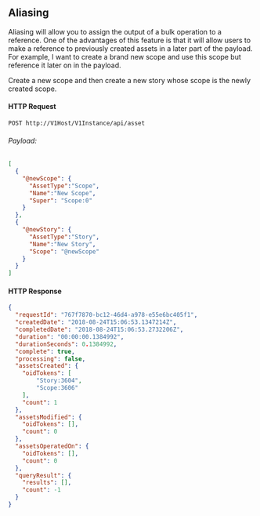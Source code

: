 ## Aliasing

Aliasing will allow you to assign the output of a bulk operation to a reference. One of the advantages of this feature is that it will allow users to make a reference to previously created assets in a later part of the payload. For example,  I want to create a brand new scope and use this scope but reference it later on in the payload.

Create a new scope and then create a new story whose scope is the newly created scope.

#### HTTP Request

`POST http://V1Host/V1Instance/api/asset`

###### Payload:
```json
[
  {
    "@newScope": {
      "AssetType":"Scope",
      "Name":"New Scope",
      "Super": "Scope:0"
    }
  },
  {
    "@newStory": {
      "AssetType":"Story",
      "Name":"New Story",
      "Scope": "@newScope"
    }
  }
]
```

#### HTTP Response

```json
{
  "requestId": "767f7870-bc12-46d4-a978-e55e6bc405f1",
  "createdDate": "2018-08-24T15:06:53.1347214Z",
  "completedDate": "2018-08-24T15:06:53.2732206Z",
  "duration": "00:00:00.1384992",
  "durationSeconds": 0.1384992,
  "complete": true,
  "processing": false,
  "assetsCreated": {
    "oidTokens": [
        "Story:3604",
        "Scope:3606"
    ],
    "count": 1
  },
  "assetsModified": {
    "oidTokens": [],
    "count": 0
  },
  "assetsOperatedOn": {
    "oidTokens": [],
    "count": 0
  },
  "queryResult": {
    "results": [],
    "count": -1
  }
}
```
